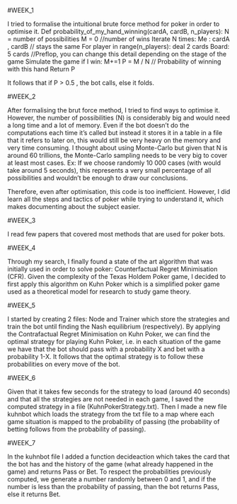 #WEEK_1

I tried to formalise the intuitional brute force method for poker in order to optimise it. 
Def probability_of_my_hand_winning(cardA, cardB, n_players):
N = number of possibilities
M = 0                   //number of wins
Iterate N times:
      Me : cardA , cardB            // stays the same
      For player in range(n_players):
	 deal 2 cards 
      Board: 5 cards              //Preflop, you can change this detail depending on the stage of the game
      Simulate the game
      if I win: M+=1
P = M / N                    // Probability of winning with this hand
Return  P

It follows that if P > 0.5 , the bot calls, else it folds.


#WEEK_2

After formalising the brut force method, I tried to find ways to optimise it. However, the number of possibilities (N) is considerably big and would need a long time and a lot of memory. 
Even if the bot doesn’t do the computations each time it’s called but instead it stores it in a table in a file that it refers to later on, this would still be very heavy on the memory and very time consuming.
I thought about using Monte-Carlo but given that N is around 60 trillions, the Monte-Carlo sampling needs to be very big to cover at least most cases. Ex: If we choose randomly 10 000 cases (with would take around 5 seconds), this represents a very small percentage of all possibilities and wouldn’t be enough to draw our conclusions.

Therefore, even after optimisation, this code is too inefficient. However, I did learn all the steps and tactics of poker while trying to understand it, which makes documenting about the subject easier.
 
#WEEK_3

I read few papers that covered most methods that are used for poker bots.


#WEEK_4

Through my search, I finally found a state of the art algorithm that was initially used in order to solve poker: Counterfactual Regret Minimisation (CFR).
Given the complexity of the Texas Holdem Poker game, I decided to first apply this algorithm on Kuhn Poker which is a simplified poker game used as a theoretical model for research to study game theory.


#WEEK_5

I started by creating 2 files: Node and Trainer which store the strategies and train the bot until finding the Nash equilibrium (respectively). By applying the Contrafactual Regret Minimisation on Kuhn Poker, we can find the optimal strategy for playing Kuhn Poker, i.e. in each situation of the game we have that the bot should pass with a probability X and bet with a probability 1-X. It follows that the optimal strategy is to follow these probabilities on every move of the bot.


#WEEK_6

Given that it takes few seconds for the strategy to load (around 40 seconds) and that all the strategies are not needed in each game, I saved the computed strategy in a file (KuhnPokerStrategy.txt). Then I made a new file kuhnbot which loads the strategy from the txt file to a map where each game situation is mapped to the probability of passing (the probability of betting follows from the probability of passing).


#WEEK_7

In the kuhnbot file I added a function decideaction which takes the card that the bot has and the history of the game (what already happened in the game) and returns Pass or Bet. To respect the probabilities previously computed, we generate a number randomly between 0 and 1, and if the number is less than the probability of passing, than the bot returns Pass, else it returns Bet.


